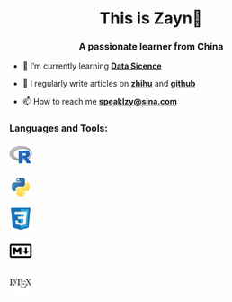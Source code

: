 <h1 align="center">This is Zayn👋</h1>
<h3 align="center">A passionate learner from China</h3>

- 🌱 I’m currently learning **[Data Sicence](https://simple.wikipedia.org/wiki/Data_science)**

- 📝 I regularly write articles on **[zhihu](https://www.zhihu.com/people/lzy-58-17-44)** and **[github](https://zlzayn.github.io/mine/)**

- 📫 How to reach me **speaklzy@sina.com**

<h3 align="left">Languages and Tools:</h3>
<p align="left"> <a href="https://www.r-project.org" target="_blank" rel="noreferrer"> <img src="https://github.com/devicons/devicon/blob/master/icons/r/r-original.svg" alt="python" width="40" height="40"/> </a> </p>
<p align="left"> <a href="https://www.python.org" target="_blank" rel="noreferrer"> <img src="https://raw.githubusercontent.com/devicons/devicon/master/icons/python/python-original.svg" alt="R" width="40" height="40"/> </a> </p>
<p align="left"> <a href="https://www.w3.org/Style/CSS" target="_blank" rel="noreferrer"> <img src="https://github.com/devicons/devicon/blob/master/icons/css3/css3-original.svg" alt="R" width="40" height="40"/> </a> </p>
<p align="left"> <a href="https://www.markdownguide.org" target="_blank" rel="noreferrer"> <img src="https://github.com/devicons/devicon/blob/master/icons/markdown/markdown-original.svg" alt="R" width="40" height="40"/> </a> </p>
<p align="left"> <a href="https://www.latex-project.org" target="_blank" rel="noreferrer"> <img src="https://github.com/devicons/devicon/blob/master/icons/latex/latex-original.svg" alt="R" width="40" height="40"/> </a> </p>
